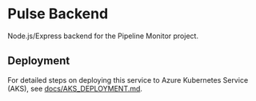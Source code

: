 # Pulse Backend

Node.js/Express backend for the Pipeline Monitor project.

## Deployment

For detailed steps on deploying this service to Azure Kubernetes Service
(AKS), see [docs/AKS_DEPLOYMENT.md](docs/AKS_DEPLOYMENT.md).


